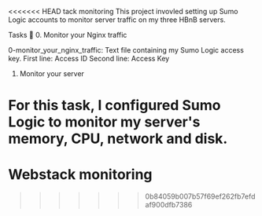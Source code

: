 <<<<<<< HEAD
tack monitoring
This project invovled setting up Sumo Logic accounts to monitor server traffic on my three HBnB servers.

Tasks 📃
0. Monitor your Nginx traffic

0-monitor_your_nginx_traffic: Text file containing my Sumo Logic access key.
First line: Access ID
Second line: Access Key
1. Monitor your server

For this task, I configured Sumo Logic to monitor my server's memory, CPU, network and disk.
=======
# Webstack monitoring
>>>>>>> 0b84059b007b57f69ef262fb7efdaf900dfb7386
